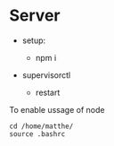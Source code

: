 # Server

- setup:
    - npm i

-   supervisorctl
    -   restart <name>

To enable ussage of node
```
cd /home/matthe/
source .bashrc 
```
